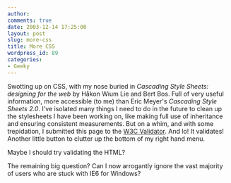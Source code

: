 ```yaml
---
author:
comments: true
date: 2003-12-14 17:25:00
layout: post
slug: more-css
title: More CSS
wordpress_id: 89
categories:
- Geeky
---
```


Swotting up on CSS, with my nose buried in _Cascading Style Sheets: designing for the web_ by Håkon Wium Lie and Bert Bos. Full of very useful information, more accessible (to me) than Eric Meyer's _Cascading Style Sheets 2.0_. I've isolated many things I need to do in the future to clean up the stylesheets I have been working on, like making full use of inheritance and ensuring consistent measurements. But on a whim, and with some trepidation, I submitted this page to the [W3C Validator](http://jigsaw.w3.org/css-validator/). And lo! It validates! Another little button to clutter up the bottom of my right hand menu.

Maybe I should try validating the HTML?

The remaining big question? Can I now arrogantly ignore the vast majority of users who are stuck with IE6 for Windows?
